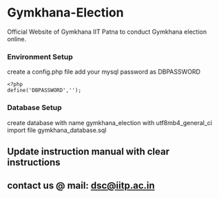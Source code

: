 # Gymkhana-Election
Official Website of Gymkhana IIT Patna to conduct Gymkhana election online.

### Environment Setup

create a config.php file
add your mysql password as DBPASSWORD

```
<?php
define('DBPASSWORD','');
```

### Database Setup 

create database with name gymkhana_election with utf8mb4_general_ci
import file gymkhana_database.sql

## Update instruction manual with clear instructions

## contact us @ mail: dsc@iitp.ac.in

